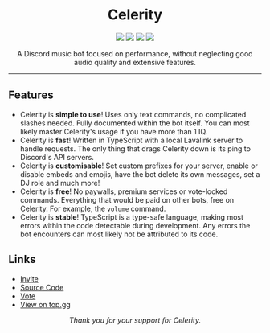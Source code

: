 <h1 align="center">
    Celerity
</h1>
<p align="center">
    <img src="https://top.gg/api/widget/servers/1063698207793762406.svg">
    <img src="https://img.shields.io/github/actions/workflow/status/thaddeuskkr/Celerity/build.yml">
    <img src="https://img.shields.io/tokei/lines/github/thaddeuskkr/Celerity">
    <img src="https://img.shields.io/github/package-json/v/thaddeuskkr/Celerity/main?label=version">
</p>
<p align="center">
    A Discord music bot focused on performance, without neglecting good audio quality and extensive features.
</p>

---

## Features

* Celerity is **simple to use**! Uses only text commands, no complicated slashes needed. Fully documented within the bot
  itself. You can most likely master Celerity's usage if you have more than 1 IQ.
* Celerity is **fast**! Written in TypeScript with a local Lavalink server to handle requests. The only thing that drags
  Celerity down is its ping to Discord's API servers.
* Celerity is **customisable**! Set custom prefixes for your server, enable or disable embeds and emojis, have the bot
  delete its own messages, set a DJ role and much more!
* Celerity is **free**! No paywalls, premium services or vote-locked commands. Everything that would be paid on other
  bots, free on Celerity. For example, the `volume` command.
* Celerity is **stable**! TypeScript is a type-safe language, making most errors within the code detectable during
  development. Any errors the bot encounters can most likely not be attributed to its code.

## Links

* [Invite](https://discord.com/api/oauth2/authorize?client_id=1063698207793762406&permissions=279176399888&scope=bot%20applications.commands)
* [Source Code](https://github.com/thaddeuskkr/Celerity)
* [Vote](https://top.gg/bot/1063698207793762406/vote)
* [View on top.gg](https://top.gg/bot/1063698207793762406)

<p align="center">
    <i>Thank you for your support for Celerity.</i>
</p>
